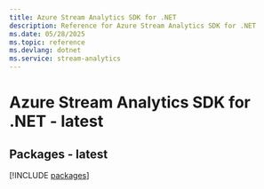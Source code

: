 ```yaml
---
title: Azure Stream Analytics SDK for .NET
description: Reference for Azure Stream Analytics SDK for .NET
ms.date: 05/28/2025
ms.topic: reference
ms.devlang: dotnet
ms.service: stream-analytics
---
```

# Azure Stream Analytics SDK for .NET - latest
## Packages - latest
[!INCLUDE [packages](stream-analytics-index.md)]